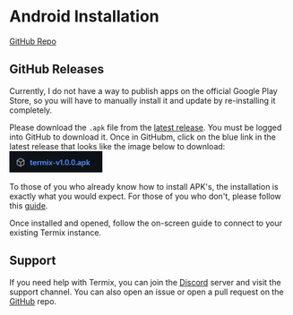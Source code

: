 # Android Installation

[GitHub Repo](https://github.com/LukeGus/Termix-Mobile)

## GitHub Releases

Currently, I do not have a way to publish apps on the official Google Play Store, so you will have to manually install it and update by re-installing it completely.

Please download the `.apk` file from the [latest release](https://github.com/LukeGus/Termix-Mobile/releases). You must be logged into GitHub to download it. Once in GitHubm, click on the blue link in the latest release that looks like the image below to download:
![img.png](../../images/android-github-install.webp)

To those of you who already know how to install APK's, the installation is exactly what you would expect. For those of you who don't, please follow this [guide](https://www.lifewire.com/install-apk-on-android-4177185).

Once installed and opened, follow the on-screen guide to connect to your existing Termix instance.

## Support

If you need help with Termix, you can join the [Discord](https://discord.gg/jVQGdvHDrf) server and visit the support channel. You can also open an issue or open a pull request on the [GitHub](https://github.com/LukeGus/Termix/issues) repo.